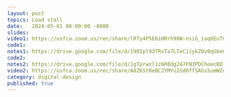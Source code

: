 ```yaml
---
layout: post
topics: Load stall
date:   2024-05-01 08:00:00 -0800
slides: 
video1: https://usfca.zoom.us/rec/share/lRTy4P5E6iHRrh98W-nsiG_iaq0EuTObTuO29x4fpagtaYR_u6EgkC3m6vV2X1Mv.DE-nu1abz95LLY-G
code1: 
notes1: https://drive.google.com/file/d/198Ipl93TRsTa7LTeC1iykZOv0qG6e0dh/view?usp=drive_link
code2: 
notes2: https://drive.google.com/file/d/1gTprwzl1z6R0dg247FN3PDChoecBO7Wp/view?usp=drive_link
video2: https://usfca.zoom.us/rec/share/A8ZKSt0eBC2YMYu2Sd0ffSAGsSumWZdq_HyS48T4pvAhh2AFAk1dN-CMtmoaiywp.c3WcCAsm6yUW0G5k
category: digital-design
published: true
---
```

